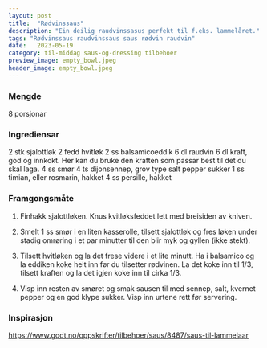 ```yaml
---
layout: post
title:  "Rødvinssaus"
description: "Ein deilig raudvinssasus perfekt til f.eks. lammelåret."
tags: "Rødvinssaus raudvinssaus saus rødvin raudvin"
date:   2023-05-19
category: til-middag saus-og-dressing tilbehoer
preview_image: empty_bowl.jpeg
header_image: empty_bowl.jpeg
---
```


### Mengde

8 porsjonar

### Ingrediensar

2 stk sjalottløk
2 fedd hvitløk
2 ss balsamicoeddik
6 dl raudvin
6 dl kraft, god og innkokt. Her kan du bruke den kraften som passar best til det du skal laga.
4 ss smør
4 ts dijonsennep, grov type
salt
pepper
sukker
1 ss timian, eller rosmarin, hakket
4 ss persille, hakket

### Framgongsmåte

1. Finhakk sjalottløken. Knus kvitløksfeddet lett med breisiden av kniven.

2. Smelt 1 ss smør i en liten kasserolle, tilsett sjalottløk og fres løken under stadig omrøring i et par minutter til den blir myk og gyllen (ikke stekt).

3. Tilsett hvitløken og la det frese videre i et lite minutt. Ha i balsamico og la eddiken koke helt inn før du tilsetter rødvinen. La det koke inn til 1/3, tilsett kraften og la det igjen koke inn til cirka 1/3.

4. Visp inn resten av smøret og smak sausen til med sennep, salt, kvernet pepper og en god klype sukker. Visp inn urtene rett før servering.

### Inspirasjon

https://www.godt.no/oppskrifter/tilbehoer/saus/8487/saus-til-lammelaar

<!-- ### Forbetringspotensiale -->